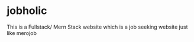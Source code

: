 # jobholic
This is a Fullstack/ Mern Stack website which is a job seeking website just like merojob 
